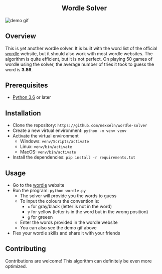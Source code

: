 <h2 align="center">Wordle Solver</h2>

![demo gif](https://github.com/nexxeln/wordle-solver/blob/main/images/wordle-solver-demo.gif?raw=true)

## Overview

This is yet another wordle solver. It is built with the word list of the official [wordle](https://www.nytimes.com/games/wordle/index.html) website, but it should also work with most wordle websites. The algorithm is quite efficient, but it is not perfect. On playing 50 games of wordle using the solver, the average number of tries it took to guess the word is **3.86**.

## Prerequisites

- [Python 3.6](https://python.org) or later

## Installation

- Clone the repository: `https://github.com/nexxeln/wordle-solver`
- Create a new virtual environment: `python -m venv venv`
- Activate the virtual environment <br />
  - Windows: `venv/Scripts/activate`
  - Linux: `venv/bin/activate`
  - MacOS: `venv/bin/activate`
- Install the dependencies: `pip install -r requirements.txt`

## Usage

- Go to the [wordle](https://www.nytimes.com/games/wordle/index.html) website
- Run the program: `python wordle.py`
  - The solver will provide you the words to guess
  - To input the colours the convention is:
    - `x` for gray/black (letter is not in the word)
    - `y` for yellow (letter is in the word but in the wrong position)
    - `g` for greeen
  - Enter the words provided in the wordle website
  - You can also see the demo gif above
- Flex your wordle skills and share it with your friends

## Contributing

Contributions are welcome! This algorithm can definitely be even more optimized.
